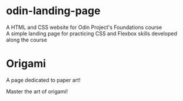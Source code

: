 # odin-landing-page
A HTML and CSS website for Odin Project's Foundations course  
A simple landing page for practicing CSS and Flexbox skills developed along the course



# Origami
A page dedicated to paper art!

Master the art of origami!
